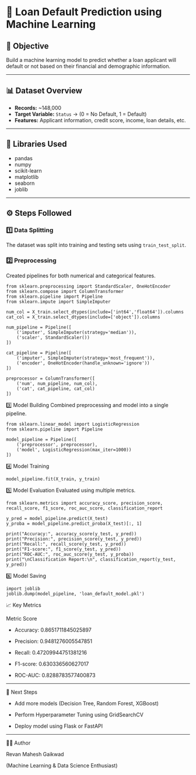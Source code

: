 # 🧠 Loan Default Prediction using Machine Learning

## 🎯 Objective
Build a machine learning model to predict whether a loan applicant will default or not based on their financial and demographic information.

---

## 📊 Dataset Overview
- **Records:** ~148,000  
- **Target Variable:** `Status` → (0 = No Default, 1 = Default)  
- **Features:** Applicant information, credit score, income, loan details, etc.

---

## 🧰 Libraries Used
- pandas  
- numpy  
- scikit-learn  
- matplotlib  
- seaborn  
- joblib  

---

## ⚙️ Steps Followed

### 1️⃣ Data Splitting
The dataset was split into training and testing sets using `train_test_split`.

### 2️⃣ Preprocessing
Created pipelines for both numerical and categorical features.

```
from sklearn.preprocessing import StandardScaler, OneHotEncoder
from sklearn.compose import ColumnTransformer
from sklearn.pipeline import Pipeline
from sklearn.impute import SimpleImputer

num_col = X_train.select_dtypes(include=['int64','float64']).columns
cat_col = X_train.select_dtypes(include=['object']).columns

num_pipeline = Pipeline([
    ('imputer', SimpleImputer(strategy='median')),
    ('scaler', StandardScaler())
])

cat_pipeline = Pipeline([
    ('imputer', SimpleImputer(strategy='most_frequent')),
    ('encoder', OneHotEncoder(handle_unknown='ignore'))
])

preprocessor = ColumnTransformer([
    ('num', num_pipeline, num_col),
    ('cat', cat_pipeline, cat_col)
])
```
3️⃣ Model Building
Combined preprocessing and model into a single pipeline.

```
from sklearn.linear_model import LogisticRegression
from sklearn.pipeline import Pipeline

model_pipeline = Pipeline([
    ('preprocessor', preprocessor),
    ('model', LogisticRegression(max_iter=1000))
])
```
4️⃣ Model Training

```
model_pipeline.fit(X_train, y_train)
```
5️⃣ Model Evaluation
Evaluated using multiple metrics.

```
from sklearn.metrics import accuracy_score, precision_score, recall_score, f1_score, roc_auc_score, classification_report

y_pred = model_pipeline.predict(X_test)
y_proba = model_pipeline.predict_proba(X_test)[:, 1]

print("Accuracy:", accuracy_score(y_test, y_pred))
print("Precision:", precision_score(y_test, y_pred))
print("Recall:", recall_score(y_test, y_pred))
print("F1-score:", f1_score(y_test, y_pred))
print("ROC-AUC:", roc_auc_score(y_test, y_proba))
print("\nClassification Report:\n", classification_report(y_test, y_pred))
```

6️⃣ Model Saving

```
import joblib
joblib.dump(model_pipeline, 'loan_default_model.pkl')
```
📈 Key Metrics

Metric	Score

- Accuracy: 0.8651711845025897

- Precision: 0.9481276005547851

- Recall: 0.47209944751381216

- F1-score: 0.630336560627017

- ROC-AUC: 0.8288783577400873


---

🚀 Next Steps

- Add more models (Decision Tree, Random Forest, XGBoost)


- Perform Hyperparameter Tuning using GridSearchCV


- Deploy model using Flask or FastAPI

---

👨‍💻 Author

Revan Mahesh Gaikwad

(Machine Learning & Data Science Enthusiast)


